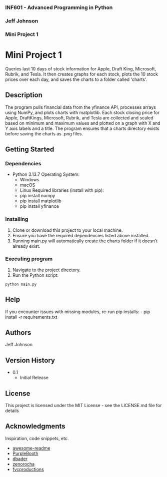 ### INF601 - Advanced Programming in Python
### Jeff Johnson
### Mini Project 1
 
 
# Mini Project 1
 
Queries last 10 days of stock information for Apple, Draft King, Microsoft, Rubrik, and Tesla. It then creates graphs for each stock, plots the 10 stock prices over each day, and saves the charts to a folder called 'charts'.
 
## Description
 
The program pulls financial data from the yfinance API, processes arrays using NumPy, and plots charts with matplotlib. Each stock closing price for Apple, DraftKings, Microsoft, Rubrik, and Tesla are collected and scaled based on minimum and maximum values and plotted on a graph with X and Y axis labels and a title. The program ensures that a charts directory exists before saving the charts as .png files.
 
## Getting Started
 
### Dependencies
 
- Python 3.13.7
Operating System: 
    - Windows
    - macOS
    - Linux
Required libraries (install with pip):
    - pip install numpy
    - pip install matplotlib
    - pip install yfinance
 
### Installing
 
1. Clone or download this project to your local machine.
2. Ensure you have the required dependencies listed above installed.
3. Running main.py will automatically create the charts folder if it doesn’t already exist.
 
### Executing program
 
1. Navigate to the project directory.
2. Run the Python script:
```
python main.py
```
 
## Help
 
If you encounter issues with missing modules, re-run pip installs:
    - pip install -r requirements.txt

 
## Authors
 
Jeff Johnson
 
## Version History
 
- 0.1
  - Initial Release
 
## License
 
This project is licensed under the MIT License - see the LICENSE.md file for details
 
## Acknowledgments
 
Inspiration, code snippets, etc.
- [awesome-readme](https://github.com/matiassingers/awesome-readme)
- [PurpleBooth](https://gist.github.com/PurpleBooth/109311bb0361f32d87a2)
- [dbader](https://github.com/dbader/readme-template)
- [zenorocha](https://gist.github.com/zenorocha/4526327)
- [fvcproductions](https://gist.github.com/fvcproductions/1bfc2d4aecb01a834b46)